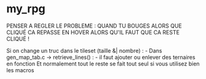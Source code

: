 # my_rpg

PENSER A REGLER LE PROBLEME : QUAND TU BOUGES ALORS QUE CLIQUÉ CA REPASSE EN HOVER ALORS QU'IL FAUT QUE CA RESTE CLIQUÉ !

Si on change un truc dans le tileset (taille &| nombre) :
    - Dans gen_map_tab.c -> retrieve_lines() :
      - il faut ajouter ou enlever des ternaires en fonction
    Et normalement tout le reste se fait tout seul si vous utilisez bien les macros